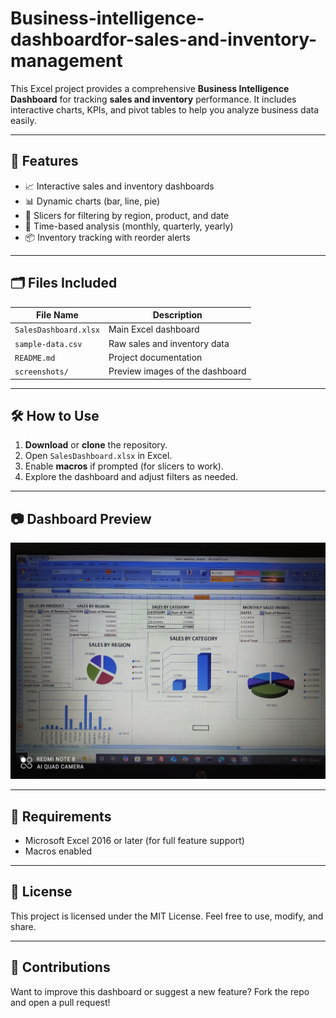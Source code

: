 # Business-intelligence-dashboardfor-sales-and-inventory-management
This Excel project provides a comprehensive **Business Intelligence Dashboard** for tracking **sales and inventory** performance. It includes interactive charts, KPIs, and pivot tables to help you analyze business data easily.

---

## 🧩 Features

- 📈 Interactive sales and inventory dashboards
- 📊 Dynamic charts (bar, line, pie)
- 📌 Slicers for filtering by region, product, and date
- 📅 Time-based analysis (monthly, quarterly, yearly)
- 📦 Inventory tracking with reorder alerts

---

## 🗂️ Files Included

| File Name              | Description                        |
|------------------------|------------------------------------|
| `SalesDashboard.xlsx`  | Main Excel dashboard               |
| `sample-data.csv`      | Raw sales and inventory data       |
| `README.md`            | Project documentation              |
| `screenshots/`         | Preview images of the dashboard    |

---

## 🛠️ How to Use

1. **Download** or **clone** the repository.
2. Open `SalesDashboard.xlsx` in Excel.
3. Enable **macros** if prompted (for slicers to work).
4. Explore the dashboard and adjust filters as needed.

---

## 📷 Dashboard Preview

![Dashboard Screenshot](dashboard_preview.jpeg)

---

## 📌 Requirements

- Microsoft Excel 2016 or later (for full feature support)
- Macros enabled

---

## 📃 License

This project is licensed under the MIT License. Feel free to use, modify, and share.

---

## 🙌 Contributions

Want to improve this dashboard or suggest a new feature? Fork the repo and open a pull request!
